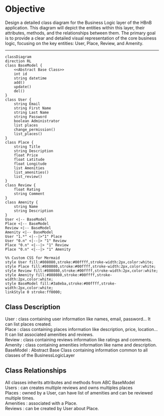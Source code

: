 # Objective

Design a detailed class diagram for the Business Logic layer of the HBnB application. This diagram will depict the entities within this layer, their attributes, methods, and the relationships between them. The primary goal is to provide a clear and detailed visual representation of the core business logic, focusing on the key entities: User, Place, Review, and Amenity.

---

```mermaid
classDiagram
direction RL
class BaseModel {
    <<Abstract Base Class>>
    int id
    string datetime
    add()
    update()
    del()
}
class User {
    string Email
    string First Name
    string Last Name
    string Password
    boolean Administrator
    list places
    change_permission()
    list_places()
}
class Place {
    string Title
    string Description
    float Price
    float Latitude
    float Longitude
    list Amenities
    list_amenities()
    list_review()
}
class Review {
    float Rating
    string Comment
}
class Amenity {
    string Name
    string Description
}
User <|-- BaseModel
Place <|-- BaseModel
Review <|-- BaseModel
Amenity <|-- BaseModel
User "1.*" <|--|>"1" Place
User "0.n" <|--|> "1" Review
Place "0.n" <|--|> "1" Review
Place "0.n" <|--|> "1" Amenity

%% Custom CSS for Mermaid
style User fill:#808080,stroke:#00ffff,stroke-width:2px,color:white;
style Place fill:#808080,stroke:#00ffff,stroke-width:2px,color:white;
style Review fill:#808080,stroke:#00ffff,stroke-width:2px,color:white;
style Amenity fill:#808080,stroke:#00ffff,stroke-width:2px,color:white;
style BaseModel fill:#3a8eba,stroke:#00ffff,stroke-width:2px,color:white;
linkStyle 0 stroke:ff0000;

```
## Class Description

User : class containing user information like names, email, password... It can list places created.\
Place : class containing places information like description, price, location... It can list associated amenities and reviews.\
Review : class containing reviews information like ratings and comments.\
Amenity : class containing amenities information like name and description.\
BaseModel : Abstract Base Class containing information common to all classes of the BusinessLogicLayer

## Class Relationships

All classes inherits attributes and methods from ABC BaseModel\
Users : can creates multiple reviews and owns multiples places\
Places : owned by a User, can have list of amenities and can be reviewed multiple times.\
Amenities : associated with a Place.\
Reviews : can be created by User about Place.